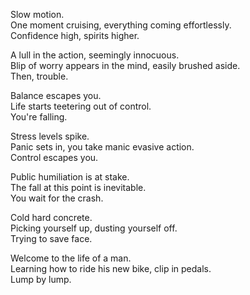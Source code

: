 Slow motion.   
One moment cruising, everything coming effortlessly.   
Confidence high, spirits higher. 

A lull in the action, seemingly innocuous.   
Blip of worry appears in the mind, easily brushed aside.   
Then, trouble. 

Balance escapes you.   
Life starts teetering out of control.   
You're falling. 

Stress levels spike.  
Panic sets in, you take manic evasive action.   
Control escapes you. 

Public humiliation is at stake.   
The fall at this point is inevitable.  
You wait for the crash. 

Cold hard concrete.  
Picking yourself up, dusting yourself off.  
Trying to save face.

Welcome to the life of a man.   
Learning how to ride his new bike, clip in pedals.  
Lump by lump.   

